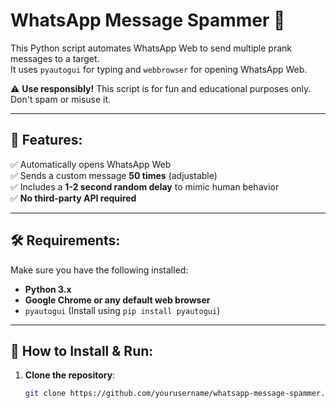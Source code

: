 # WhatsApp Message Spammer 🚀

This Python script automates WhatsApp Web to send multiple prank messages to a target.  
It uses `pyautogui` for typing and `webbrowser` for opening WhatsApp Web.

⚠ **Use responsibly!** This script is for fun and educational purposes only. Don't spam or misuse it.  

---

## 📌 Features:
✅ Automatically opens WhatsApp Web  
✅ Sends a custom message **50 times** (adjustable)  
✅ Includes a **1-2 second random delay** to mimic human behavior  
✅ **No third-party API required**  

---

## 🛠 Requirements:
Make sure you have the following installed:

- **Python 3.x**
- **Google Chrome or any default web browser**
- `pyautogui` (Install using `pip install pyautogui`)

---

## 🚀 How to Install & Run:
1. **Clone the repository**:
   ```bash
   git clone https://github.com/yourusername/whatsapp-message-spammer.git
